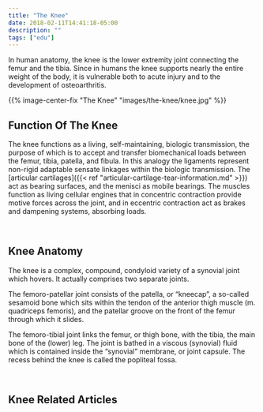 ```yaml
---
title: "The Knee"
date: 2018-02-11T14:41:18-05:00
description: ""
tags: ["edu"]
---
```




In human anatomy, the knee is the lower extremity joint connecting the femur and the tibia. 
Since in humans the knee supports nearly the entire weight of the body, it is vulnerable 
both to acute injury and to the development of osteoarthritis.

{{% image-center-fix "The Knee" "images/the-knee/knee.jpg" %}}
<br>
 
## Function Of The Knee
The knee functions as a living, self-maintaining, biologic transmission, the purpose of 
which is to accept and transfer biomechanical loads between the femur, tibia, patella, and 
fibula. In this analogy the ligaments represent non-rigid adaptable sensate linkages within 
the biologic transmission. The [articular cartilages]({{< ref "articular-cartilage-tear-information.md" >}}) act as bearing surfaces, and the menisci 
as mobile bearings. The muscles function as living cellular engines that in concentric 
contraction provide motive forces across the joint, and in eccentric contraction act as 
brakes and dampening systems, absorbing loads.

<br>

## Knee Anatomy
The knee is a complex, compound, condyloid variety of a synovial joint which hovers. It 
actually comprises two separate joints.

The femoro-patellar joint consists of the patella, or “kneecap”, a so-called sesamoid bone 
which sits within the tendon of the anterior thigh muscle (m. quadriceps femoris), and the 
patellar groove on the front of the femur through which it slides.

The femoro-tibial joint links the femur, or thigh bone, with the tibia, the main bone of the 
(lower) leg. The joint is bathed in a viscous (synovial) fluid which is contained inside the 
“synovial” membrane, or joint capsule. The recess behind the knee is called the popliteal 
fossa.

<br>

## Knee Related Articles
